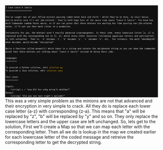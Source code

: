   ![The Question is ](https://github.com/ShadyD45/Google-Foobar/blob/master/Level%201/Level%201.png)  
  This was a very simple problem as the minions are not that advanced and their encryption in very simple to crack. All they do is replace each lower case letter {a-z} with corresponding {z-a}. This means that "a" will be replaced by "z", "b" will be replaced by "y" and so on. They only replace the lowercase letters and the upper case are left unchanged.
  So, lets get to the solution, First we'll create a Map so that we can map each letter with the corresponding letter. Then all we do is lookup in the map we created earlier for each lowercase letter of the coded message and retreive the corresponding letter to get the decrypted string.
